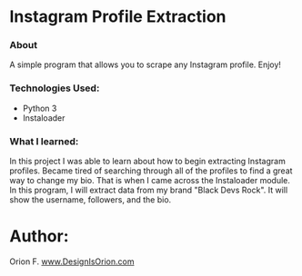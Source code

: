 # Instagram Profile Extraction

### About 
A simple program that allows you to scrape any Instagram profile. Enjoy!

### Technologies Used:
- Python 3
- Instaloader

### What I learned:

In this project I was able to learn about how to begin extracting Instagram profiles. Became tired of searching through all of the profiles to find a great way to change my bio. That is when I came across the Instaloader module. In this program, I will extract data from my brand "Black Devs Rock". It will show the username, followers, and the bio. 



# Author: 
Orion F.
www.DesignIsOrion.com


